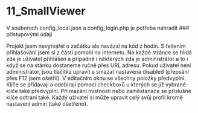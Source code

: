 # 11_SmallViewer
V souborech config_local.json a config_login.php je potřeba nahradit ### přístupovými údaji

Projekt jsem nevytvářel o začátku ale navázal na kód z hodin. S řešením přihlašování jsem si z části pomohl na internetu. Na každé stránce se hlídá zda je uživatel přihlášen a případně i některých zda je administrátor a to i když se na stánku dostaneme ručně přes URL adresu. Pokud uživatel není administrátor, jsou tlačítka upravit a smazat nastavena disabled (přepsání přes F12 jsem ošetřil). V editačním oknu se všechny položky předvyplní. Klíče se přidávají a odebírají pomocí checkboxů u kterých se již vybrané klíče také předvyplní. Při mazání místnosti nebo zaměstanace se příslušné klíče odtraní také. Každý uživatel si může upravit celý svůj profil kromě nastavení admin (také ošetřeno).
